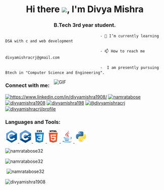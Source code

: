 <h1 align="center">Hi there <img src="https://raw.githubusercontent.com/MartinHeinz/MartinHeinz/master/wave.gif" width="30px">, I'm Divya Mishra</h1>
<h3 align="center">B.Tech 3rd year student.</h3>

                                              - 🌱 I’m currently learning DSA with c and web development                                          

                                              - 📫 How to reach me divyamishracrj@gmail.com
                                              
                                              -  I am presently pursuing Btech in "Computer Science and Engineering".
                                              
 <img align ="right" alt="GIF" src="https://c.tenor.com/AlUkiGkR2j8AAAAC/new-game-ahagon-umiko-programming.gif" width="350px" />

<h3 align="left">Connect with me:</h3>
<p align="left">
<a href="https://www.linkedin.com/in/divyamishra1908/" target="blank"><img align="center" src="https://raw.githubusercontent.com/rahuldkjain/github-profile-readme-generator/master/src/images/icons/Social/linked-in-alt.svg" alt="https://www.linkedin.com/in/divyamishra1908/" height="30" width="40" /></a>
<a href="https://www.codechef.com/users/divya_198" target="blank"><img align="center" src="https://cdn.jsdelivr.net/npm/simple-icons@3.1.0/icons/codechef.svg" alt="namratabose" height="30" width="40" /></a>
<a href="https://www.hackerrank.com/divyamishracrj" target="blank"><img align="center" src="https://raw.githubusercontent.com/rahuldkjain/github-profile-readme-generator/master/src/images/icons/Social/hackerrank.svg" alt="divyamishra1908" height="30" width="40" /></a>
<a href="https://leetcode.com/divyamishra198/" target="blank"><img align="center" src="https://raw.githubusercontent.com/rahuldkjain/github-profile-readme-generator/master/src/images/icons/Social/leet-code.svg" alt="divyamishra198" height="30" width="40" /></a>
<a href="https://www.hackerearth.com/@divyamishracrj" target="blank"><img align="center" src="https://raw.githubusercontent.com/rahuldkjain/github-profile-readme-generator/master/src/images/icons/Social/hackerearth.svg" alt="@divyamishracrj" height="30" width="40" /></a>
<a href="https://auth.geeksforgeeks.org/user/divyamishracrj/profie" target="blank"><img align="center" src="https://raw.githubusercontent.com/rahuldkjain/github-profile-readme-generator/master/src/images/icons/Social/geeks-for-geeks.svg" alt="divyamishracrj/profile" height="30" width="40" /></a>
</p>

<h3 align="left">Languages and Tools:</h3>
<p align="left"> <a href="https://www.cprogramming.com/" target="_blank"> <img src="https://raw.githubusercontent.com/devicons/devicon/master/icons/c/c-original.svg" alt="c" width="40" height="40"/> </a> <a href="https://www.w3schools.com/cpp/" target="_blank"> <img src="https://raw.githubusercontent.com/devicons/devicon/master/icons/cplusplus/cplusplus-original.svg" alt="cplusplus" width="40" height="40"/> </a> <a href="https://www.w3schools.com/css/" target="_blank"> <img src="https://raw.githubusercontent.com/devicons/devicon/master/icons/css3/css3-original-wordmark.svg" alt="css3" width="40" height="40"/> </a> <a href="https://www.w3.org/html/" target="_blank"> <img src="https://raw.githubusercontent.com/devicons/devicon/master/icons/html5/html5-original-wordmark.svg" alt="html5" width="40" height="40"/> </a> <a href="https://www.java.com" target="_blank"> <img src="https://raw.githubusercontent.com/devicons/devicon/master/icons/java/java-original.svg" alt="java" width="40" height="40"/> </a> <a href="https://www.python.org" target="_blank"> <img src="https://raw.githubusercontent.com/devicons/devicon/master/icons/python/python-original.svg" alt="python" width="40" height="40"/> </a> </p>
<p align="left"> <img src="https://komarev.com/ghpvc/?username=namratabose32&label=Profile%20views&color=0e75b6&style=flat" alt="namratabose32" /> </p>

<p><img align="center" src="https://github-readme-stats.vercel.app/api/top-langs?username=namratabose32&show_icons=true&locale=en&layout=compact" alt="namratabose32" /></p>

<!-- [![Namrata's GitHub activity graph](https://activity-graph.herokuapp.com/graph?username=namratabose32&theme=xcode)](https://github.com/namratabose32) -->

<p>&nbsp;<img align="center" src="https://github-readme-stats.vercel.app/api?username=divyamishra1908&show_icons=true&locale=en" alt="namratabose32" /></p>

<p><img align="center" src="https://github-readme-streak-stats.herokuapp.com/?user=divyamishra1908&" alt="divyamishra1908" /></p>
